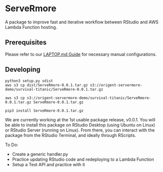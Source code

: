 # ServeRmore

A package to improve fast and iterative workflow between RStudio and AWS Lambda Function hosting.

## Prerequisites

Please refer to our [LAPTOP.md Guide](LAPTOP.md) for necessary manual configurations.

## Developing

```
python3 setup.py sdist
aws s3 cp dist/ServeRmore-0.0.1.tar.gz s3://origent-servermore-demo/survival-titanic/ServeRmore-0.0.1.tar.gz

aws s3 cp s3://origent-servermore-demo/survival-titanic/ServeRmore-0.0.1.tar.gz ServeRmore-0.0.1.tar.gz

pip3 install ServeRmore-0.0.1.tar.gz
```

We are currently working at the 1st usable package release, v0.0.1. You will be able to install this package on RStudio Desktop (using Ubuntu on Linux) or RStudio Server (running on Linux).  From there, you can interact with the package from the RStudio Terminal, and ideally through RScripts.

To Do:
* Create a generic handler.py
* Practice updating RStudio code and redeploying to a Lambda Function
* Setup a Test API and practice with it
